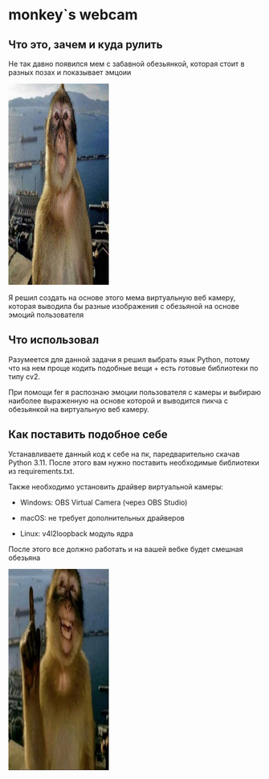 # monkey`s webcam

## Что это, зачем и куда рулить

Не так давно появился мем с забавной обезьянкой, которая стоит в разных позах и показывает эмцоии

<img src="./imgs/neutral.jpg" data-canonical-src="./imgs/neutral.jpg" width="200" height="400" />


Я решил создать на основе этого мема виртуальную веб камеру, которая выводила бы разные изображения с обезьяной на основе эмоций пользователя

## Что использовал

Разумеется для данной задачи я решил выбрать язык Python, потому что на нем проще кодить подобные вещи + есть готовые библиотеки по типу cv2.

При помощи fer я распознаю эмоции пользователя с камеры и выбираю наиболее выраженную на основе которой и выводится пикча с обезьянкой на виртуальную веб камеру.

## Как поставить подобное себе

Устанавливаете данный код к себе на пк, паредварительно скачав Python 3.11. После этого вам нужно поставить необходимые библиотеки из requirements.txt. 

Также необходимо установить драйвер виртуальной камеры:
- Windows: OBS Virtual Camera (через OBS Studio)

- macOS: не требует дополнительных драйверов

- Linux: v4l2loopback модуль ядра

После этого все должно работать и на вашей вебке будет смешная обезьяна 


<img src="./imgs/smart.jpg" data-canonical-src="./imgs/smart.jpg" width="200" height="400" />
